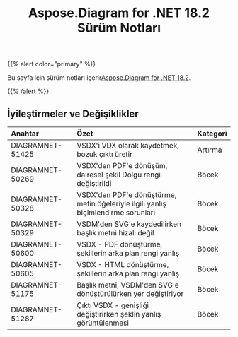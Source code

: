 ﻿---
title: Aspose.Diagram for .NET 18.2 Sürüm Notları
type: docs
weight: 110
url: /tr/net/aspose-diagram-for-net-18-2-release-notes/
---
{{% alert color="primary" %}} 

 Bu sayfa için sürüm notları içerir[Aspose.Diagram for .NET 18.2](https://www.nuget.org/packages/Aspose.Diagram/18.2.0).

{{% /alert %}} 
## **İyileştirmeler ve Değişiklikler**

|**Anahtar**|**Özet**|**Kategori**|
|:- |:- |:- |
|DIAGRAMNET-51425|VSDX'i VDX olarak kaydetmek, bozuk çıktı üretir|Artırma|
|DIAGRAMNET-50269|VSDX'den PDF'e dönüşüm, dairesel şekil Dolgu rengi değiştirildi|Böcek|
|DIAGRAMNET-50328   |VSDX'den PDF'e dönüştürme, metin öğeleriyle ilgili yanlış biçimlendirme sorunları|Böcek|
|DIAGRAMNET-50329|VSDM'den SVG'e kaydedilirken başlık metni hizalı değil|Böcek|
|DIAGRAMNET-50600|VSDX - PDF dönüştürme, şekillerin arka plan rengi yanlış|Böcek|
|DIAGRAMNET-50605|VSDX - HTML dönüştürme, şekillerin arka plan rengi yanlış|Böcek|
|DIAGRAMNET-51175|Başlık metni, VSDM'den SVG'e dönüştürülürken yer değiştiriyor|Böcek|
|DIAGRAMNET-51287|Çıktı VSDX - genişliği değiştirirken şeklin yanlış görüntülenmesi|Böcek|



